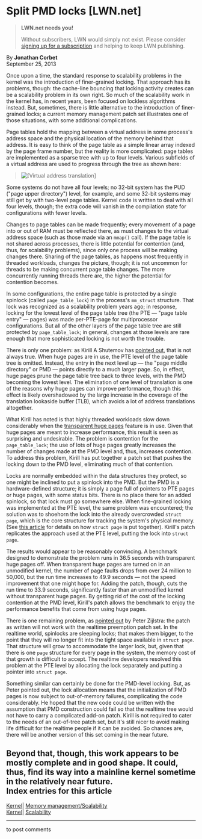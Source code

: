 # Split PMD locks [LWN.net]

> **LWN.net needs you!**
> 
> Without subscribers, LWN would simply not exist. Please consider [signing up for a subscription](/Promo/nst-nag2/subscribe) and helping to keep LWN publishing. 

By **Jonathan Corbet**  
September 25, 2013 

Once upon a time, the standard response to scalability problems in the kernel was the introduction of finer-grained locking. That approach has its problems, though: the cache-line bouncing that locking activity creates can be a scalability problem in its own right. So much of the scalability work in the kernel has, in recent years, been focused on lockless algorithms instead. But, sometimes, there is little alternative to the introduction of finer-grained locks; a current memory management patch set illustrates one of those situations, with some additional complications. 

Page tables hold the mapping between a virtual address in some process's address space and the physical location of the memory behind that address. It is easy to think of the page table as a simple linear array indexed by the page frame number, but the reality is more complicated: page tables are implemented as a sparse tree with up to four levels. Various subfields of a virtual address are used to progress through the tree as shown here: 

> ![\[Virtual address translation\]](https://static.lwn.net/images/2013/address-translation.png)

Some systems do not have all four levels; no 32-bit system has the PUD ("page upper directory") level, for example, and some 32-bit systems may still get by with two-level page tables. Kernel code is written to deal with all four levels, though; the extra code will vanish in the compilation state for configurations with fewer levels. 

Changes to page tables can be made frequently; every movement of a page into or out of RAM must be reflected there, as must changes to the virtual address space (such as those made via an `mmap()` call). If the page table is not shared across processes, there is little potential for contention (and, thus, for scalability problems), since only one process will be making changes there. Sharing of the page tables, as happens most frequently in threaded workloads, changes the picture, though; it is not uncommon for threads to be making concurrent page table changes. The more concurrently running threads there are, the higher the potential for contention becomes. 

In some configurations, the entire page table is protected by a single spinlock (called `page_table_lock`) in the process's `mm_struct` structure. That lock was recognized as a scalability problem years ago; in response, locking for the lowest level of the page table tree (the PTE — "page table entry" — pages) was made per-PTE-page for multiprocessor configurations. But all of the other layers of the page table tree are still protected by `page_table_lock`; in general, changes at those levels are rare enough that more sophisticated locking is not worth the trouble. 

There is only one problem: as Kirill A Shutemov has [pointed out](/Articles/566770/), that is not always true. When huge pages are in use, the PTE level of the page table tree is omitted. Instead, the entry in the next level up — the "page middle directory" or PMD — points directly to a much larger page. So, in effect, huge pages prune the page table tree back to three levels, with the PMD becoming the lowest level. The elimination of one level of translation is one of the reasons why huge pages can improve performance, though this effect is likely overshadowed by the large increase in the coverage of the translation lookaside buffer (TLB), which avoids a lot of address translations altogether. 

What Kirill has noted is that highly threaded workloads slow down considerably when the [transparent huge pages](/Articles/423584/) feature is in use. Given that huge pages are meant to increase performance, this result is seen as surprising and undesirable. The problem is contention for the `page_table_lock`; the use of lots of huge pages greatly increases the number of changes made at the PMD level and, thus, increases contention. To address this problem, Kirill has put together a patch set that pushes the locking down to the PMD level, eliminating much of that contention. 

Locks are normally embedded within the data structures they protect, so one might be inclined to put a spinlock into the PMD. But the PMD is a hardware-defined structure; it is simply a page full of pointers to PTE pages or huge pages, with some status bits. There is no place there for an added spinlock, so that lock must go somewhere else. When fine-grained locking was implemented at the PTE level, the same problem was encountered; the solution was to shoehorn the lock into the already overcrowded `struct page`, which is the core structure for tracking the system's physical memory. (See [this article](/Articles/565097/) for details on how `struct page` is put together). Kirill's patch replicates the approach used at the PTE level, putting the lock into `struct page`. 

The results would appear to be reasonably convincing. A benchmark designed to demonstrate the problem runs in 36.5 seconds with transparent huge pages off. When transparent huge pages are turned on in an unmodified kernel, the number of page faults drops from over 24 million to 50,000, but the run time increases to 49.9 seconds — not the speed improvement that one might hope for. Adding the patch, though, cuts the run time to 33.9 seconds, significantly faster than an unmodified kernel without transparent huge pages. By getting rid of the cost of the locking contention at the PMD level, Kirill's patch allows the benchmark to enjoy the performance benefits that come from using huge pages. 

There is one remaining problem, as [pointed out](/Articles/568090/) by Peter Zijlstra: the patch as written will not work with the realtime preemption patch set. In the realtime world, spinlocks are sleeping locks; that makes them bigger, to the point that they will no longer fit into the tight space available in `struct page`. That structure will grow to accommodate the larger lock, but, given that there is one `page` structure for every page in the system, the memory cost of that growth is difficult to accept. The realtime developers resolved this problem at the PTE level by allocating the lock separately and putting a pointer into `struct page`. 

Something similar can certainly be done for the PMD-level locking. But, as Peter pointed out, the lock allocation means that the initialization of PMD pages is now subject to out-of-memory failures, complicating the code considerably. He hoped that the new code could be written with the assumption that PMD construction could fail so that the realtime tree would not have to carry a complicated add-on patch. Kirill is not required to cater to the needs of an out-of-tree patch set, but it's still nicer to avoid making life difficult for the realtime people if it can be avoided. So chances are, there will be another version of this set coming in the near future. 

Beyond that, though, this work appears to be mostly complete and in good shape. It could, thus, find its way into a mainline kernel sometime in the relatively near future.  
Index entries for this article  
---  
[Kernel](/Kernel/Index)| [Memory management/Scalability](/Kernel/Index#Memory_management-Scalability)  
[Kernel](/Kernel/Index)| [Scalability](/Kernel/Index#Scalability)  
  


* * *

to post comments 
